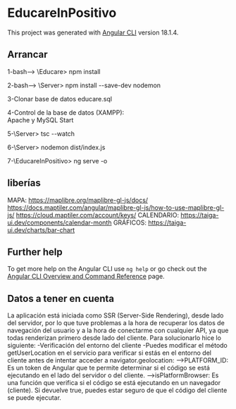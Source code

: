 # EducareInPositivo

This project was generated with [Angular CLI](https://github.com/angular/angular-cli) version 18.1.4.

## Arrancar
1-bash--> \Educare> npm install

2-bash--> \Server> npm install --save-dev nodemon

3-Clonar base de datos educare.sql

4-Control de la base de datos (XAMPP):  
  Apache y MySQL Start

5-\Server> tsc --watch

6-\Server> nodemon dist/index.js

7-\EducareInPositivo> ng serve -o

## liberías
MAPA: https://maplibre.org/maplibre-gl-js/docs/
      https://docs.maptiler.com/angular/maplibre-gl-js/how-to-use-maplibre-gl-js/
      https://cloud.maptiler.com/account/keys/
CALENDARIO: https://taiga-ui.dev/components/calendar-month
GRÁFICOS: https://taiga-ui.dev/charts/bar-chart

## Further help

To get more help on the Angular CLI use `ng help` or go check out the [Angular CLI Overview and Command Reference](https://angular.dev/tools/cli) page.

## Datos a tener en cuenta
La aplicación está iniciada como SSR (Server-Side Rendering), desde lado del servidor, por lo que tuve problemas a la hora de recuperar los datos de navegación del usuario y a la hora de conectarme con cualquier API, ya que todas renderizan primero desde lado del cliente.
Para solucionarlo hice lo siguiente: 
  -Verificación del entorno del cliente
  -Puedes modificar el método getUserLocation en el servicio para verificar si estás en el entorno del cliente antes de intentar acceder a  navigator.geolocation:
    -->PLATFORM_ID: Es un token de Angular que te permite determinar si el código se está ejecutando en el lado del servidor o del cliente.
    -->isPlatformBrowser: Es una función que verifica si el código se está ejecutando en un navegador (cliente). Si devuelve true, puedes estar seguro de que el código del cliente se puede ejecutar.


